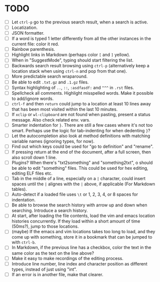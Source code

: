 # TODO

- [ ] Let `ctrl-p` go to the previous search result, when a search is active.
- [ ] Locatization.
- [ ] JSON formatter.
- [ ] If a word is typed 1 letter differently from all the other instances in the current file: color it red.
- [ ] Rainbow parenthesis.
- [ ] Highlight links in Markdown (perhaps color `[` and `]` yellow).
- [ ] When in "SuggestMode", typing should start filtering the list.
- [ ] Backwards search result browsing using `ctrl-p` (alternatively keep a location stack when using `ctrl-n` and pop from that one).
- [ ] More predictable search wraparound.
- [ ] Be able to edit `.txt.gz` and `.1.gz` files.
- [ ] Syntax highlighting of `..`, `::`, `:asdfasdf:` and `^^^` in `.rst` files.
- [ ] Spellcheck all comments. Highlight misspelled words. Make it possible to add/ignore words.
- [ ] `ctrl-f` and then `return` could jump to a location at least 10 lines away that has been most visited within the last 10 minutes.
- [ ] If `xclip` or `wl-clipboard` are not found when pasting, present a status message. Also check related env. vars.
- [ ] Smarter indentation for `}`. There are still a few cases where it's not too smart.
      Perhaps use the logic for tab-indenting for when dedenting `}`?
- [ ] Let the autocompletion also look at method definitions with matching variable names (ignoring types, for now).
- [ ] Find out which keys could be used for "go to definition" and "rename".
- [ ] If pressing return at the end of the document, after a full screen, then also scroll down 1 line.
- [ ] Plugins? When there's "txt2something" and "something2txt", o should be able to edit "something" files.
      This could be used for hex editing, editing ELF files etc.
- [ ] Tab in the middle of a line, especially on a `|` character, could insert spaces until the `|` alignes with the `|` above, if applicable
      (For Markdown tables).
- [ ] Auto-detect if a loaded file uses `\t` or 1, 2, 3, 4, or 8 spaces for indentation.
- [ ] Be able to browse the search history with arrow up and down when searching. Introduce a search history.
- [ ] At start, after loading the file contents, load the vim and emacs location histories concurrently. If they load within a short amount
      of time (50ms?), jump to those locations.
- [ ] (maybe) If the emacs and vim locations takes too long to load, and they come up with something, store it in a bookmark that can be jumped to with `ctrl-b`.
- [ ] In Markdown, if the previous line has a checkbox, color the text in the same color as the text on the line above?
- [ ] Make it easy to make recordings of the editing process.
- [ ] Introduce line number, line index and character position as different types, instead of just using "int".
- [ ] If an error is in another file, make that clearer.
